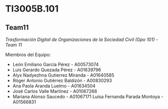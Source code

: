 # TI3005B.101
## Team11

*Trasformación Digital de Organizaciones de la Sociedad Civil (Gpo 101) - Team 11*

Miembros del Equipo:
- León Emiliano García Pérez - A00573074
- Luis Gerardo Quezada Pérez - A01639796
- Alyx Nadyezhna Gutierrez Miranda - A01640585
- Róger Antonio Gutiérrez Baldizón - A00830293
- Ana Paola Aranda Luelmo - A01634504
- José Carlos Valle Martínez - A01067268
- Mariana Alonso Saucedo - A01067171
  Luisa Fernanda Parada Montoya - A01566831
